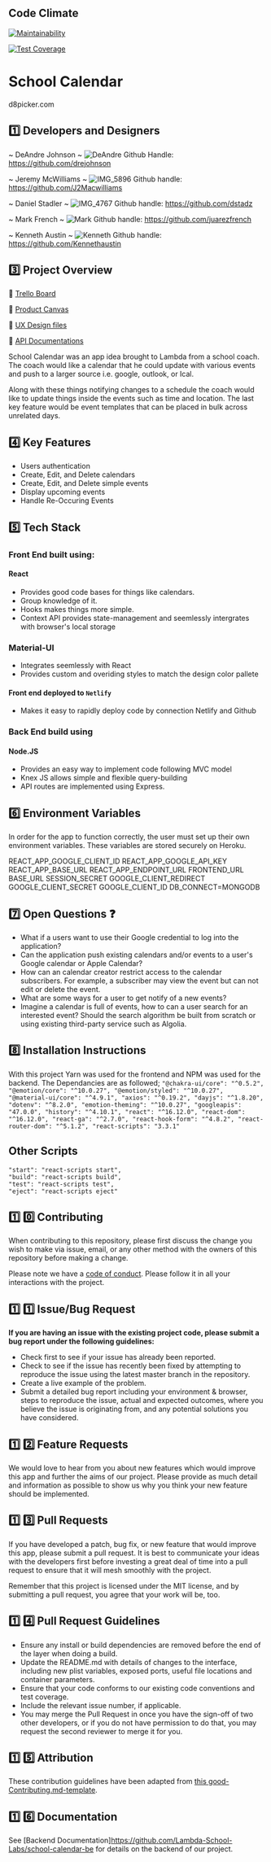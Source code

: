 ## Code Climate
[![Maintainability](https://api.codeclimate.com/v1/badges/3d26f594475564dc6550/maintainability)](https://codeclimate.com/github/Lambda-School-Labs/school-calendar-fe/maintainability)

[![Test Coverage](https://api.codeclimate.com/v1/badges/3d26f594475564dc6550/test_coverage)](https://codeclimate.com/github/Lambda-School-Labs/school-calendar-fe/test_coverage)

# School Calendar
d8picker.com


## :one:  Developers and Designers
~ DeAndre Johnson ~
![DeAndre](./src/img/DeAndre.png)
Github Handle: https://github.com/drejohnson

~ Jeremy McWilliams ~
![IMG_5896](./src/img/IMG_5896.jpg)
Github handle: https://github.com/J2Macwilliams

~ Daniel Stadler ~
![IMG_4767](./src/img/IMG-4767.JPG)
Github handle: https://github.com/dstadz

~ Mark French ~
![Mark](./src/img/Mark.jpg)
Github handle: https://github.com/juarezfrench

~ Kenneth Austin ~
![Kenneth](./src/img/Kenneth.jpg)
Github handle: https://github.com/Kennethaustin
## :three: Project Overview

:memo: [Trello Board](https://https://trello.com/b/DsQe2Rf5/school-calendar-main)

:memo: [Product Canvas](https://www.notion.so/School-Calendar-4f6d59c69ed5456c9b78174ac6292e00)

:memo: [UX Design files](https://www.figma.com/file/ZFCqLlEQkCcIBSUtrKIu0u/Aaryn-%2F-My-Notepad?node-id=81%3A0)

:memo: [API Documentations](https://lab17-makata.herokuapp.com/api-docs/)

School Calendar was an app idea brought to Lambda from a school coach. The coach would like a calendar that he could update with various events and push to a larger source i.e. google, outlook, or Ical.

Along with these things notifying changes to a schedule the coach would like to update things inside the events such as time and location. The last key feature would be event templates that can be placed in bulk across unrelated days.


## 4️⃣ Key Features

-    Users authentication
-    Create, Edit, and Delete calendars
-    Create, Edit, and Delete simple events
-    Display upcoming events
-    Handle Re-Occuring Events


## :five: Tech Stack

### Front End built using:

#### React

-    Provides good code bases for things like calendars.
-    Group knowledge of it.
-    Hooks makes things more simple.
-    Context API provides state-management and seemlessly intergrates with browser's local storage

### Material-UI

-   Integrates seemlessly with React
-   Provides custom and overiding styles to match the design color pallete

#### Front end deployed to `Netlify`

-   Makes it easy to rapidly deploy code by connection Netlify and Github

### Back End build using

#### Node.JS

-   Provides an easy way to implement code following MVC model
-   Knex JS allows simple and flexible query-building
-   API routes are implemented using Express.
  

## :six: Environment Variables

In order for the app to function correctly, the user must set up their own environment variables. These variables are stored securely on Heroku.

REACT_APP_GOOGLE_CLIENT_ID
REACT_APP_GOOGLE_API_KEY
REACT_APP_BASE_URL
REACT_APP_ENDPOINT_URL
FRONTEND_URL
BASE_URL
SESSION_SECRET 
GOOGLE_CLIENT_REDIRECT
GOOGLE_CLIENT_SECRET
GOOGLE_CLIENT_ID
DB_CONNECT=MONGODB

## :seven: Open Questions ❓

-   What if a users want to use their Google credential to log into the application?
-   Can the application push existing calendars and/or events to a user's Google calendar or Apple Calendar?
-   How can an calendar creator restrict access to the calendar subscribers.  For example, a subscriber may view the event but can not edit or delete the event.
-   What are some ways for a user to get notify of a new events?
-   Imagine a calendar is full of events, how to can a user search for an interested event? Should the search algorithm be built from scratch or using existing third-party service such as Algolia.


## :eight: Installation Instructions

With this project Yarn was used for the frontend and NPM was used for the backend. The Dependancies are as followed; ```"@chakra-ui/core": "^0.5.2",
  "@emotion/core": "^10.0.27", "@emotion/styled": "^10.0.27", "@material-ui/core": "^4.9.1", "axios": "^0.19.2", "dayjs": "^1.8.20", "dotenv": "^8.2.0", "emotion-theming": "^10.0.27", "googleapis": "47.0.0", "history": "^4.10.1", "react": "^16.12.0", "react-dom": "^16.12.0", "react-ga": "^2.7.0", "react-hook-form": "^4.8.2", "react-router-dom": "^5.1.2", "react-scripts": "3.3.1"```

## Other Scripts

    "start": "react-scripts start",
    "build": "react-scripts build",
    "test": "react-scripts test",
    "eject": "react-scripts eject"


## :one: :zero: Contributing

When contributing to this repository, please first discuss the change you wish to make via issue, email, or any other method with the owners of this repository before making a change.

Please note we have a [code of conduct](./CODE_OF_CONDUCT.md). Please follow it in all your interactions with the project.

## :one: :one: Issue/Bug Request
   
 **If you are having an issue with the existing project code, please submit a bug report under the following guidelines:**
 - Check first to see if your issue has already been reported.
 - Check to see if the issue has recently been fixed by attempting to reproduce the issue using the latest master branch in the repository.
 - Create a live example of the problem.
 - Submit a detailed bug report including your environment & browser, steps to reproduce the issue, actual and expected outcomes,  where you believe the issue is originating from, and any potential solutions you have considered.

## :one: :two: Feature Requests

We would love to hear from you about new features which would improve this app and further the aims of our project. Please provide as much detail and information as possible to show us why you think your new feature should be implemented.

## :one: :three: Pull Requests

If you have developed a patch, bug fix, or new feature that would improve this app, please submit a pull request. It is best to communicate your ideas with the developers first before investing a great deal of time into a pull request to ensure that it will mesh smoothly with the project.

Remember that this project is licensed under the MIT license, and by submitting a pull request, you agree that your work will be, too.

## :one: :four: Pull Request Guidelines

- Ensure any install or build dependencies are removed before the end of the layer when doing a build.
- Update the README.md with details of changes to the interface, including new plist variables, exposed ports, useful file locations and container parameters.
- Ensure that your code conforms to our existing code conventions and test coverage.
- Include the relevant issue number, if applicable.
- You may merge the Pull Request in once you have the sign-off of two other developers, or if you do not have permission to do that, you may request the second reviewer to merge it for you.

## :one: :five: Attribution

These contribution guidelines have been adapted from [this good-Contributing.md-template](https://gist.github.com/PurpleBooth/b24679402957c63ec426).

## :one: :six: Documentation

See [Backend Documentation]https://github.com/Lambda-School-Labs/school-calendar-be for details on the backend of our project.
